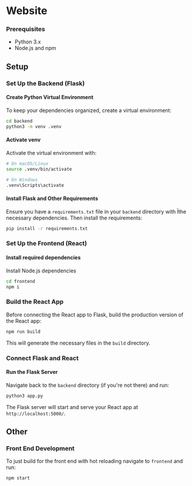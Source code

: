 # Website

### Prerequisites

- Python 3.x
- Node.js and npm

## Setup 
### Set Up the Backend (Flask)

#### Create Python Virtual Environment
To keep your dependencies organized, create a virtual environment:
```bash
cd backend  
python3 -m venv .venv
```

#### Activate venv
Activate the virtual environment with:
```bash
# On macOS/Linux
source .venv/bin/activate

# On Windows
.venv\Scripts\activate
```

#### Install Flask and Other Requirements
Ensure you have a `requirements.txt` file in your `backend` directory with Ïthe necessary dependencies. Then install the requirements:
```bash
pip install -r requirements.txt
```

### Set Up the Frontend (React)

#### Install required dependencies
Install Node.js dependencies
```bash
cd frontend
npm i
```

### Build the React App
Before connecting the React app to Flask, build the production version of the React app:
```bash
npm run build
```
This will generate the necessary files in the `build` directory.

### Connect Flask and React

#### Run the Flask Server
Navigate back to the `backend` directory (if you're not there) and run:
```bash
python3 app.py
```
The Flask server will start and serve your React app at `http://localhost:5000/`.

## Other
### Front End Development
To just build for the front end with hot reloading navigate to `frontend` and run:
```bash
npm start
```